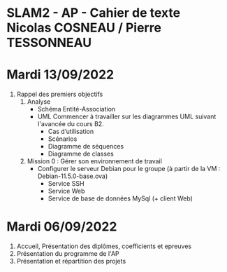 SLAM2 - AP - Cahier de texte   
Nicolas COSNEAU / Pierre TESSONNEAU
===

# Mardi 13/09/2022
1. Rappel des premiers objectifs
   1. Analyse
      - Schéma Entité-Association
      - UML 
        Commencer à travailler sur les diagrammes UML suivant l'avancée du cours B2.
        - Cas d’utilisation
        - Scénarios
        - Diagramme de séquences
        - Diagramme de classes
    2. Mission 0 : Gérer son environnement de travail
        - Configurer le serveur Debian pour le groupe (à partir de la VM : Debian-11.5.0-base.ova)
          - Service SSH
          - Service Web
          - Service de base de données MySql (+ client Web)


# Mardi 06/09/2022
1. Accueil, Présentation des diplômes, coefficients et epreuves
2. Présentation du programme de l'AP
3. Présentation et répartition des projets
   
